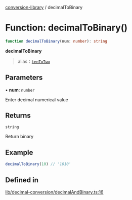 [conversion-library](../globals.md) / decimalToBinary

# Function: decimalToBinary()

```ts
function decimalToBinary(num: number): string
```

**decimalToBinary**

> alias：[`tenToTwo`](tenToTwo)

## Parameters

• **num**: `number`

Enter decimal numerical value

## Returns

`string`

Return binary

## Example

```ts
decimalToBinary(10) // '1010'
```

## Defined in

[lib/decimal-conversion/decimalAndBinary.ts:16](https://github.com/fxss5201/conversion-library/blob/f6fab6ca6761147d1f6fa1253d4c6904c568e06d/lib/decimal-conversion/decimalAndBinary.ts#L16)
